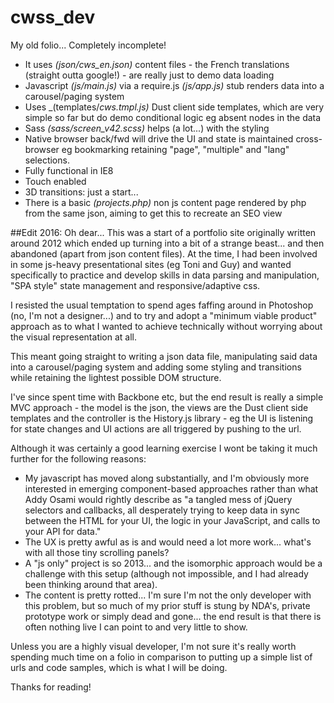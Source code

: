 # cwss_dev
My old folio... Completely incomplete!

* It uses _(json/cws_en.json)_ content files - the French translations (straight outta google!) - are really just to demo data loading
* Javascript _(js/main.js)_ via a require.js _(js/app.js)_ stub renders data into a carousel/paging system 
* Uses _(templates/_cws.tmpl.js)_ Dust client side templates, which are very simple so far but do demo conditional logic eg absent nodes in the data 
* Sass _(sass/screen_v42.scss)_ helps (a lot...) with the styling 
* Native browser back/fwd will drive the UI and state is maintained cross-browser eg bookmarking retaining "page", "multiple" and "lang" selections. 
* Fully functional in IE8
* Touch enabled
* 3D transitions: just a start... 
* There is a basic _(projects.php)_ non js content page rendered by php from the same json, aiming to get this to recreate an SEO view

##Edit 2016: 
Oh dear... This was a start of a portfolio site originally written around 2012 which ended up turning into a bit of a strange beast... and then abandoned (apart from json content files). At the time, I had been involved in some js-heavy presentational sites (eg Toni and Guy) and wanted specifically to practice and develop skills in data parsing and manipulation, "SPA style" state management and responsive/adaptive css. 

I resisted the usual temptation to spend ages faffing around in Photoshop (no, I'm not a designer...) and to try and adopt a "minimum viable product" approach as to what I wanted to achieve technically without worrying about the visual representation at all. 

This meant going straight to writing a json data file, manipulating said data into a carousel/paging system and adding some styling and transitions while retaining the lightest possible DOM structure.

I've since spent time with Backbone etc, but the end result is really a simple MVC approach - the model is the json, the views are the Dust client side templates and the controller is the History.js library - eg the UI is listening for state changes and UI actions are all triggered by pushing to the url.

Although it was certainly a good learning exercise I wont be taking it much further for the following reasons:

* My javascript has moved along substantially, and I'm obviously more interested in emerging component-based approaches rather than what Addy Osami would rightly describe as "a tangled mess of jQuery selectors and callbacks, all desperately trying to keep data in sync between the HTML for your UI, the logic in your JavaScript, and calls to your API for data."
* The UX is pretty awful as is and would need a lot more work... what's with all those tiny scrolling panels?
* A "js only" project is so 2013... and the isomorphic approach would be a challenge with this setup (although not impossible, and I had already been thinking around that area).
* The content is pretty rotted... I'm sure I'm not the only developer with this problem, but so much of my prior stuff is stung by NDA's, private prototype work or simply dead and gone... the end result is that there is often nothing live I can point to and very little to show.

Unless you are a highly visual developer, I'm not sure it's really worth spending much time on a folio in comparison to putting up a simple list of urls and code samples, which is what I will be doing.

Thanks for reading!


